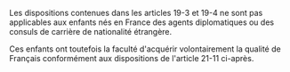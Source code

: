 Les dispositions contenues dans les articles 19-3 et 19-4 ne sont pas applicables aux enfants nés en France des agents diplomatiques ou des consuls de carrière de nationalité étrangère.

Ces enfants ont toutefois la faculté d'acquérir volontairement la qualité de Français conformément aux dispositions de l'article 21-11 ci-après.
